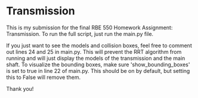 # Transmission

This is my submission for the final RBE 550 Homework Assignment: Transmission. To run the full script, just run the main.py file.

If you just want to see the models and collision boxes, feel free to comment out lines 24 and 25 in main.py. This will prevent the RRT algorithm
from running and will just display the models of the transmission and the main shaft. To visualize the bounding boxes, make sure
'show_bounding_boxes' is set to true in line 22 of main.py. This should be on by default, but setting this to False will remove them.

Thank you!